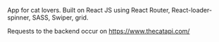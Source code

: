 App for cat lovers. Built on React JS using React Router, React-loader-spinner,
SASS, Swiper, grid.

Requests to the backend occur on https://www.thecatapi.com/
